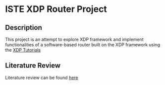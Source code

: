 # ISTE XDP Router Project
## Description
This project is an attempt to explore XDP framework and implement functionalities of a software-based router built on the XDP framework using the [XDP Tutorials](https://github.com/xdp-project/xdp-tutorial)
## Literature Review
Literature review can be found [here](https://docs.google.com/document/d/1dz3CVHIwnR-Fd_71W3fMrm55tb6XIk1R/edit?usp=sharing&ouid=100950389209495275628&rtpof=true&sd=true)
